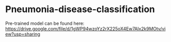 # Pneumonia-disease-classification

Pre-trained model can be found here: https://drive.google.com/file/d/1gWP94wzoYz2rX225oX4Ew7AIx2k9MOtv/view?usp=sharing
